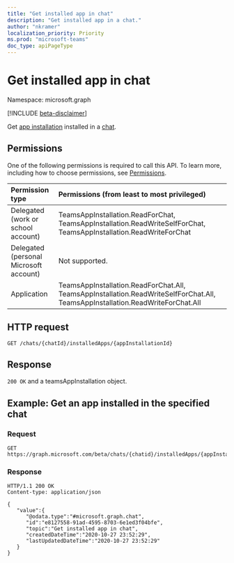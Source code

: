 ```yaml
---
title: "Get installed app in chat"
description: "Get installed app in a chat."
author: "nkramer"
localization_priority: Priority
ms.prod: "microsoft-teams"
doc_type: apiPageType
---
```


# Get installed app in chat

Namespace: microsoft.graph

[!INCLUDE [beta-disclaimer](../../includes/beta-disclaimer.md)]

Get [app installation](../resources/teamsappinstallation.md) installed in a [chat](../resources/chat.md).

## Permissions

One of the following permissions is required to call this API. To learn more, including how to choose permissions, see [Permissions](/graph/permissions-reference).

|Permission type      | Permissions (from least to most privileged)              |
|:--------------------|:---------------------------------------------------------|
|Delegated (work or school account) | TeamsAppInstallation.ReadForChat, TeamsAppInstallation.ReadWriteSelfForChat, TeamsAppInstallation.ReadWriteForChat |
|Delegated (personal Microsoft account) | Not supported.    |
|Application | TeamsAppInstallation.ReadForChat.All, TeamsAppInstallation.ReadWriteSelfForChat.All, TeamsAppInstallation.ReadWriteForChat.All

## HTTP request

<!-- { 
"blockType": "ignored" 
} -->

```http
GET /chats/{chatId}/installedApps/{appInstallationId}
```

## Response

`200 OK` and a teamsAppInstallation object.

## Example: Get an app installed in the specified chat

### Request

<!-- {
  "blockType": "request",
  "name": "get_installedApp"
}-->

```http
GET https://graph.microsoft.com/beta/chats/{chatid}/installedApps/{appInstallationId}

```

### Response

```http
HTTP/1.1 200 OK
Content-type: application/json

{
   "value":{
      "@odata.type":"#microsoft.graph.chat",
      "id":"e8127558-91ad-4595-8703-6e1ed3f04bfe",
      "topic":"Get installed app in chat",
      "createdDateTime":"2020-10-27 23:52:29",
      "lastUpdatedDateTime":"2020-10-27 23:52:29"
   }
}

```
